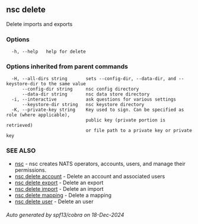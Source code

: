 ## nsc delete

Delete imports and exports

### Options

```
  -h, --help   help for delete
```

### Options inherited from parent commands

```
  -H, --all-dirs string       sets --config-dir, --data-dir, and --keystore-dir to the same value
      --config-dir string     nsc config directory
      --data-dir string       nsc data store directory
  -i, --interactive           ask questions for various settings
      --keystore-dir string   nsc keystore directory
  -K, --private-key string    Key used to sign. Can be specified as role (where applicable),
                              public key (private portion is retrieved)
                              or file path to a private key or private key 
```

### SEE ALSO

* [nsc](nsc.md)	 - nsc creates NATS operators, accounts, users, and manage their permissions.
* [nsc delete account](nsc_delete_account.md)	 - Delete an account and associated users
* [nsc delete export](nsc_delete_export.md)	 - Delete an export
* [nsc delete import](nsc_delete_import.md)	 - Delete an import
* [nsc delete mapping](nsc_delete_mapping.md)	 - Delete a mapping
* [nsc delete user](nsc_delete_user.md)	 - Delete an user

###### Auto generated by spf13/cobra on 18-Dec-2024
